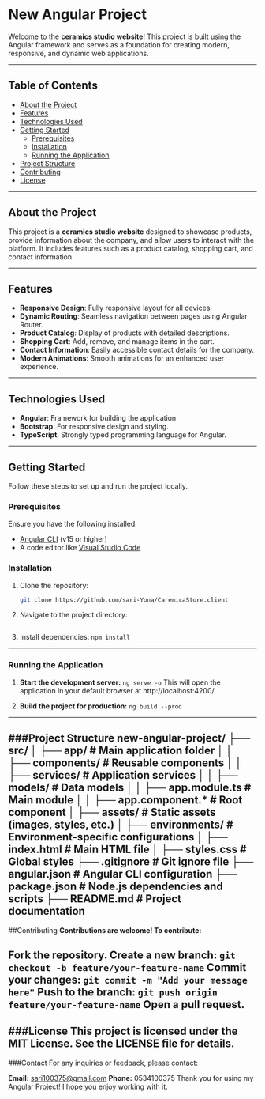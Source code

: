 # New Angular Project

Welcome to the **ceramics studio website**! This project is built using the Angular framework and serves as a foundation for creating modern, responsive, and dynamic web applications.

---

## Table of Contents

- [About the Project](#about-the-project)
- [Features](#features)
- [Technologies Used](#technologies-used)
- [Getting Started](#getting-started)
  - [Prerequisites](#prerequisites)
  - [Installation](#installation)
  - [Running the Application](#running-the-application)
- [Project Structure](#project-structure)
- [Contributing](#contributing)
- [License](#license)

---

## About the Project

This project is a **ceramics studio website** designed to showcase products, provide information about the company, and allow users to interact with the platform. It includes features such as a product catalog, shopping cart, and contact information.

---

## Features

- **Responsive Design**: Fully responsive layout for all devices.
- **Dynamic Routing**: Seamless navigation between pages using Angular Router.
- **Product Catalog**: Display of products with detailed descriptions.
- **Shopping Cart**: Add, remove, and manage items in the cart.
- **Contact Information**: Easily accessible contact details for the company.
- **Modern Animations**: Smooth animations for an enhanced user experience.

---

## Technologies Used

- **Angular**: Framework for building the application.
- **Bootstrap**: For responsive design and styling.
- **TypeScript**: Strongly typed programming language for Angular.

---

## Getting Started

Follow these steps to set up and run the project locally.

### Prerequisites

Ensure you have the following installed:

- [Angular CLI](https://angular.io/cli) (v15 or higher)
- A code editor like [Visual Studio Code](https://code.visualstudio.com/)

### Installation

1. Clone the repository:
   ```bash
   git clone https://github.com/sari-Yona/CaremicaStore.client
2. Navigate to the project directory:
   ```cd new-angular-project
3. Install dependencies:
  ```npm install```
---
### Running the Application
  1. **Start the development server:**
    ```ng serve -o```
This will open the application in your default browser at http://localhost:4200/.

2. **Build the project for production:**
   ```ng build --prod```
---
###Project Structure
new-angular-project/
├── src/
│   ├── app/                # Main application folder
│   │   ├── components/     # Reusable components
│   │   ├── services/       # Application services
│   │   ├── models/         # Data models
│   │   ├── app.module.ts   # Main module
│   │   ├── app.component.* # Root component
│   ├── assets/             # Static assets (images, styles, etc.)
│   ├── environments/       # Environment-specific configurations
│   ├── index.html          # Main HTML file
│   ├── styles.css          # Global styles
├── .gitignore              # Git ignore file
├── angular.json            # Angular CLI configuration
├── package.json            # Node.js dependencies and scripts
├── README.md               # Project documentation
---
##Contributing
**Contributions are welcome! To contribute:**

Fork the repository.
**Create a new branch:**
```git checkout -b feature/your-feature-name```
Commit your changes:
```git commit -m "Add your message here"```
Push to the branch:
```git push origin feature/your-feature-name```
Open a pull request.
---
###License
This project is licensed under the MIT License. See the LICENSE file for details.
---
###Contact
For any inquiries or feedback, please contact:

**Email:** sari100375@gmail.com
**Phone:** 0534100375
Thank you for using my Angular Project! I hope you enjoy working with it.




